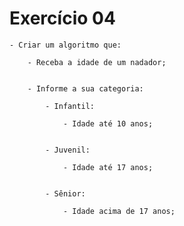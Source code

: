 # Exercício 04

    - Criar um algoritmo que:

        - Receba a idade de um nadador;
        
      
        - Informe a sua categoria: 
      
            - Infantil:
      
                - Idade até 10 anos;
                
      
            - Juvenil:
      
                - Idade até 17 anos;
                
      
            - Sênior:
      
                - Idade acima de 17 anos;
